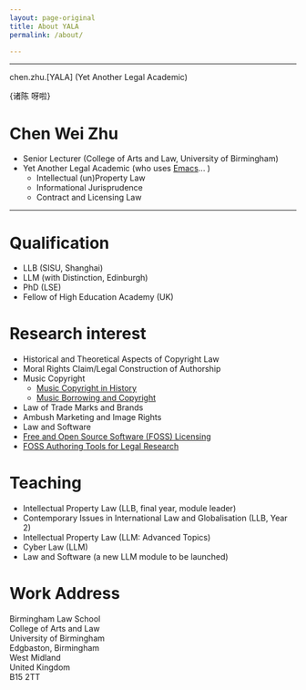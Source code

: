 ```yaml
---
layout: page-original
title: About YALA
permalink: /about/

---
```


-------------------------
chen.zhu.[YALA] (Yet Another Legal Academic) 

{诸陈 呀啦} 


# Chen Wei Zhu

- Senior Lecturer  (College of Arts and Law, University of Birmingham)
- Yet Another Legal Academic (who uses [Emacs](https://icaruszhu.github.io/chen/org-mode/)... ) 
  - Intellectual (un)Property Law
  - Informational Jurisprudence
  - Contract and Licensing Law

-------------------------


# Qualification

- LLB (SISU, Shanghai) 
- LLM (with Distinction, Edinburgh)  	
- PhD (LSE)  	
- Fellow of High Education Academy  (UK)	

# Research interest
- Historical and Theoretical Aspects of Copyright Law
- Moral Rights Claim/Legal Construction of Authorship
- Music Copyright 
  - [Music Copyright in History](https://icaruszhu.github.io/chen/music-law/)
  - [Music Borrowing and Copyright](https://www.birmingham.ac.uk/schools/law/events/2015/music-borrowing.aspx)
- Law of Trade Marks and Brands
- Ambush Marketing and Image Rights 
- Law and Software
- [Free and Open Source Software (FOSS) Licensing](https://icaruszhu.github.io/chen/seminar/)
- [FOSS Authoring Tools for Legal Research](https://github.com/icaruszhu/pat)

# Teaching 
- Intellectual Property Law  (LLB, final year, module leader)
- Contemporary Issues in International Law and Globalisation (LLB, Year 2)
- Intellectual Property Law (LLM: Advanced Topics)
- Cyber Law (LLM)
- Law and Software  (a new LLM module to be launched)

# Work Address
Birmingham Law School <br/>College of Arts and Law <br/>University of Birmingham <br/>Edgbaston, Birmingham <br/>West Midland <br/>United Kingdom <br/>B15 2TT
